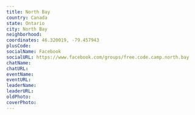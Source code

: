 ```yaml
---
title: North Bay
country: Canada
state: Ontario
city: North Bay
neighborhood: 
coordinates: 46.320019, -79.457943
plusCode:
socialName: Facebook
socialURL: https://www.facebook.com/groups/free.code.camp.north.bay
chatName:
chatURL:
eventName:
eventURL:
leaderName:
leaderURL:
oldPhoto: 
coverPhoto:
---
```

